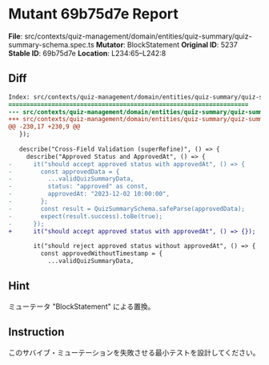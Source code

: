 # Mutant 69b75d7e Report

**File**: src/contexts/quiz-management/domain/entities/quiz-summary/quiz-summary-schema.spec.ts
**Mutator**: BlockStatement
**Original ID**: 5237
**Stable ID**: 69b75d7e
**Location**: L234:65–L242:8

## Diff

```diff
Index: src/contexts/quiz-management/domain/entities/quiz-summary/quiz-summary-schema.spec.ts
===================================================================
--- src/contexts/quiz-management/domain/entities/quiz-summary/quiz-summary-schema.spec.ts	original
+++ src/contexts/quiz-management/domain/entities/quiz-summary/quiz-summary-schema.spec.ts	mutated #5237
@@ -230,17 +230,9 @@
   });
 
   describe("Cross-Field Validation (superRefine)", () => {
     describe("Approved Status and ApprovedAt", () => {
-      it("should accept approved status with approvedAt", () => {
-        const approvedData = {
-          ...validQuizSummaryData,
-          status: "approved" as const,
-          approvedAt: "2023-12-02 10:00:00",
-        };
-        const result = QuizSummarySchema.safeParse(approvedData);
-        expect(result.success).toBe(true);
-      });
+      it("should accept approved status with approvedAt", () => {});
 
       it("should reject approved status without approvedAt", () => {
         const approvedWithoutTimestamp = {
           ...validQuizSummaryData,
```

## Hint

ミューテータ "BlockStatement" による置換。

## Instruction

このサバイブ・ミューテーションを失敗させる最小テストを設計してください。
